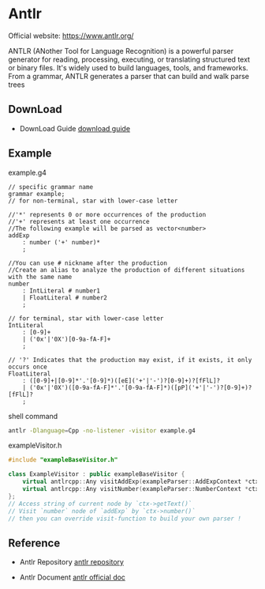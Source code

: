 # Antlr

Official website: <https://www.antlr.org/>

ANTLR (ANother Tool for Language Recognition) is a powerful parser generator for reading, processing, executing, or translating structured text or binary files. It's widely used to build languages, tools, and frameworks. From a grammar, ANTLR generates a parser that can build and walk parse trees

## DownLoad

- DownLoad Guide
    [download guide](https://www.antlr.org/download.html)

## Example

example.g4
```antlr
// specific grammar name
grammar example;
// for non-terminal, star with lower-case letter

//'*' represents 0 or more occurrences of the production
//'+' represents at least one occurrence
//The following example will be parsed as vector<number>
addExp
    : number ('+' number)*
    ;

//You can use # nickname after the production
//Create an alias to analyze the production of different situations with the same name
number
    : IntLiteral # number1
    | FloatLiteral # number2
    ;

// for terminal, star with lower-case letter
IntLiteral
    : [0-9]+
    | ('0x'|'0X')[0-9a-fA-F]+
    ;

// '?' Indicates that the production may exist, if it exists, it only occurs once
FloatLiteral
    : ([0-9]+|[0-9]*'.'[0-9]*)([eE]('+'|'-')?[0-9]+)?[fFlL]?
    | ('0x'|'0X')([0-9a-fA-F]*'.'[0-9a-fA-F]*)([pP]('+'|'-')?[0-9]+)?[fFlL]?
    ;
```

shell command
``` sh
antlr -Dlanguage=Cpp -no-listener -visitor example.g4
```

exampleVisitor.h
``` cpp
#include "exampleBaseVisitor.h"

class ExampleVisitor : public exampleBaseVisitor {
    virtual antlrcpp::Any visitAddExp(exampleParser::AddExpContext *ctx) override;
    virtual antlrcpp::Any visitNumber(exampleParser::NumberContext *ctx) override;
};
// Access string of current node by `ctx->getText()`
// Visit `number` node of `addExp` by `ctx->number()`
// then you can override visit-function to build your own parser !
```

## Reference

- Antlr Repository
    [antlr repository](https://github.com/antlr)

- Antlr Document
    [antlr official doc](https://github.com/antlr/antlr4/blob/master/doc/index.md)